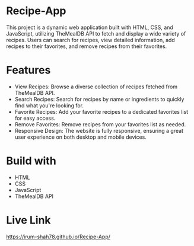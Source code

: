 # Recipe-App
This project is a dynamic web application built with HTML, CSS, and JavaScript, utilizing TheMealDB API to fetch and display a wide variety of recipes. Users can search for recipes, view detailed information, add recipes to their favorites, and remove recipes from their favorites.

# Features
- View Recipes: Browse a diverse collection of recipes fetched from TheMealDB API.
- Search Recipes: Search for recipes by name or ingredients to quickly find what you're looking for.
- Favorite Recipes: Add your favorite recipes to a dedicated favorites list for easy access.
- Remove Favorites: Remove recipes from your favorites list as needed.
- Responsive Design: The website is fully responsive, ensuring a great user experience on both desktop and mobile devices.

# Build with
- HTML
- CSS
- JavaScript
- TheMealDB API

# Live Link
https://irum-shah78.github.io/Recipe-App/